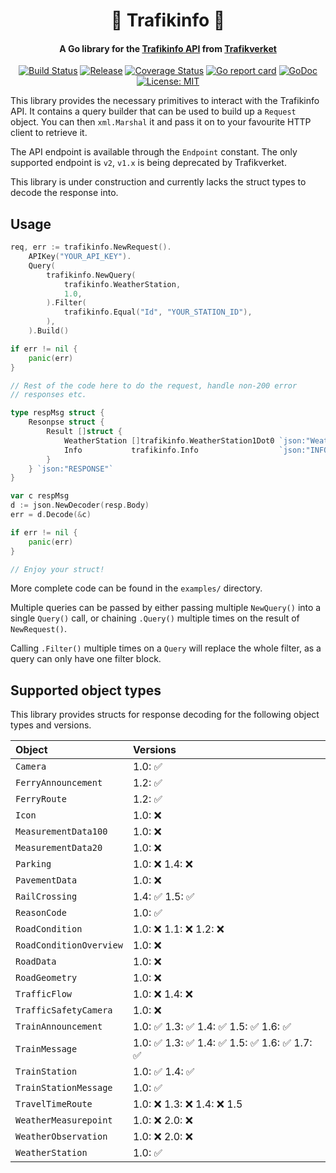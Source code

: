 <h1 align="center">
🚦 Trafikinfo 🦺
</h1>
<h4 align="center">A Go library for the <a href="https://api.trafikinfo.trafikverket.se/">Trafikinfo API</a> from <a href="https://www.trafikverket.se/">Trafikverket</a></h4>
<p align="center">
    <a href="https://github.com/daenney/trafikinfo/actions/workflows/ci.yml"><img src="https://github.com/daenney/trafikinfo/actions/workflows/ci.yml/badge.svg" alt="Build Status"></a>
	<a href="https://github.com/daenney/trafikinfo/releases"><img src="https://img.shields.io/github/release/daenney/trafikinfo.svg" alt="Release"></a>
    <a href="https://codecov.io/gh/daenney/trafikinfo"><img src="https://codecov.io/gh/daenney/trafikinfo/branch/main/graph/badge.svg" alt="Coverage Status"></a>
    <a href="https://goreportcard.com/report/code.dny.dev/trafikinfo"><img src="https://goreportcard.com/badge/code.dny.dev/trafikinfo" alt="Go report card"></a>
    <a href="https://pkg.go.dev/code.dny.dev/trafikinfo"><img src="https://pkg.go.dev/badge/code.dny.dev/trafikinfo.svg" alt="GoDoc"></a>
    <a href="LICENSE"><img src="https://img.shields.io/github/license/daenney/trafikinfo" alt="License: MIT"></a>
</p>

This library provides the necessary primitives to interact with the
Trafikinfo API. It contains a query builder that can be used to build up a
`Request` object. You can then `xml.Marshal` it and pass it on to your
favourite HTTP client to retrieve it.

The API endpoint is available through the `Endpoint` constant. The only
supported endpoint is `v2`, `v1.x` is being deprecated by Trafikverket.

This library is under construction and currently lacks the struct types to
decode the response into.

## Usage

```go
req, err := trafikinfo.NewRequest().
	APIKey("YOUR_API_KEY").
	Query(
		trafikinfo.NewQuery(
			trafikinfo.WeatherStation,
			1.0,
		).Filter(
			trafikinfo.Equal("Id", "YOUR_STATION_ID"),
		),
	).Build()

if err != nil {
	panic(err)
}

// Rest of the code here to do the request, handle non-200 error
// responses etc.

type respMsg struct {
	Resonpse struct {
		Result []struct {
			WeatherStation []trafikinfo.WeatherStation1Dot0 `json:"WeatherStation"`
			Info           trafikinfo.Info                  `json:"INFO"`
		}
	} `json:"RESPONSE"`
}

var c respMsg
d := json.NewDecoder(resp.Body)
err = d.Decode(&c)

if err != nil {
	panic(err)
}

// Enjoy your struct!
```

More complete code can be found in the `examples/` directory.

Multiple queries can be passed by either passing multiple `NewQuery()` into a
single `Query()` call, or chaining `.Query()` multiple times on the result of
`NewRequest()`.

Calling `.Filter()` multiple times on a `Query` will replace the whole filter,
as a query can only have one filter block.

## Supported object types

This library provides structs for response decoding for the following object
types and versions.

| Object | Versions |
:-- | :-----------
`Camera` | 1.0: ✅
`FerryAnnouncement` | 1.2: ✅
`FerryRoute` | 1.2: ✅
`Icon` | 1.0: ❌
`MeasurementData100` | 1.0: ❌
`MeasurementData20` | 1.0: ❌
`Parking` | 1.0: ❌ 1.4: ❌
`PavementData` | 1.0: ❌
`RailCrossing` | 1.4: ✅ 1.5: ✅
`ReasonCode` | 1.0: ✅
`RoadCondition` | 1.0: ❌ 1.1: ❌ 1.2: ❌
`RoadConditionOverview` | 1.0: ❌
`RoadData` | 1.0: ❌
`RoadGeometry` | 1.0: ❌
`TrafficFlow` | 1.0: ❌ 1.4: ❌
`TrafficSafetyCamera` | 1.0: ❌
`TrainAnnouncement` | 1.0: ✅ 1.3: ✅ 1.4: ✅ 1.5: ✅ 1.6: ✅
`TrainMessage` | 1.0: ✅ 1.3: ✅ 1.4: ✅ 1.5: ✅ 1.6: ✅ 1.7: ✅
`TrainStation` | 1.0: ✅ 1.4: ✅
`TrainStationMessage` | 1.0: ✅
`TravelTimeRoute` | 1.0: ❌ 1.3: ❌ 1.4: ❌ 1.5
`WeatherMeasurepoint` | 1.0: ❌ 2.0: ❌
`WeatherObservation` | 1.0: ❌ 2.0: ❌
`WeatherStation` | 1.0: ✅
